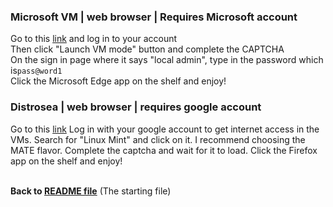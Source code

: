 ### Microsoft VM | web browser | Requires Microsoft account 
Go to this [link](https://learn.microsoft.com/en-us/training/modules/implement-common-integration-features-finance-ops/10-exercise-1) and log in to your account <br>
Then click "Launch VM mode" button and complete the CAPTCHA<br>
On the sign in page where it says "local admin", type in the password which is`pass@word1` <br>
Click the Microsoft Edge app on the shelf and enjoy! <br>

### Distrosea | web browser | requires google account
Go to this [link](https://distrosea.com)
Log in with your google account to get internet access in the VMs.
Search for "Linux Mint" and click on it. I recommend choosing the MATE flavor.
Complete the captcha and wait for it to load.
Click the Firefox app on the shelf and enjoy!

<br> **Back to [README file](https://github.com/wea-f/ByePassHub/blob/main/Exploits/README.md)** (The starting file)
